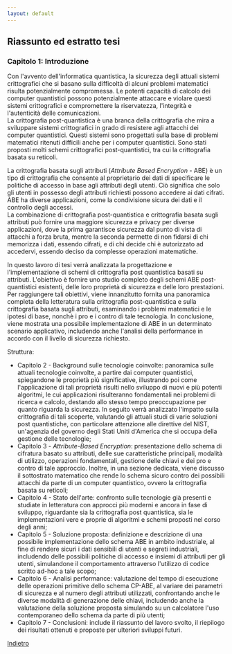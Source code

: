 ```yaml
---
layout: default
---
```


## Riassunto ed estratto tesi

### Capitolo 1: Introduzione

Con l'avvento dell'informatica quantistica, la sicurezza degli attuali sistemi crittografici che si basano sulla difficoltà di alcuni problemi matematici risulta potenzialmente compromessa. Le potenti capacità di calcolo dei computer quantistici possono potenzialmente attaccare e violare questi sistemi crittografici e compromettere la riservatezza, l'integrità e l'autenticità delle comunicazioni.  
La crittografia post-quantistica è una branca della crittografia che mira a sviluppare sistemi crittografici in grado di resistere agli attacchi dei computer quantistici. Questi sistemi sono progettati sulla base di problemi matematici ritenuti difficili anche per i computer quantistici. Sono stati proposti molti schemi crittografici post-quantistici, tra cui la crittografia basata su reticoli.  

La crittografia basata sugli attributi (_Attribute Based Encryption_ - ABE) è un tipo di crittografia che consente al proprietario dei dati di specificare le politiche di accesso in base agli attributi degli utenti. Ciò significa che solo gli utenti in possesso degli attributi richiesti possono accedere ai dati cifrati. ABE ha diverse applicazioni, come la condivisione sicura dei dati e il controllo degli accessi.  
La combinazione di crittografia post-quantistica e crittografia basata sugli attributi può fornire una maggiore sicurezza e privacy per diverse applicazioni, dove la prima garantisce sicurezza dal punto di vista di attacchi a forza bruta, mentre la seconda permette di non fidarsi di chi memorizza i dati, essendo cifrati, e di chi decide chi è autorizzato ad accedervi, essendo deciso da complesse operazioni matematiche.  

In questo lavoro di tesi verrà analizzata la progettazione e l'implementazione di schemi di crittografia post quantistica basati su attributi. L'obiettivo è fornire uno studio completo degli schemi ABE post-quantistici esistenti, delle loro proprietà di sicurezza e delle loro prestazioni. Per raggiungere tali obiettivi, viene innanzitutto fornita una panoramica completa della letteratura sulla crittografia post-quantistica e sulla crittografia basata sugli attributi, esaminando i problemi matematici e le ipotesi di base, nonchè i pro e i contro di tale tecnologia. In conclusione, viene mostrata una possibile implementazione di ABE in un determinato scenario applicativo, includendo anche l'analisi della performance in accordo con il livello di sicurezza richiesto.  

Struttura:
- Capitolo 2 - Background sulle tecnologie coinvolte: panoramica sulle attuali tecnologie coinvolte, a partire dai computer quantistici, spiegandone le proprietà più significative, illustrando poi come l'applicazione di tali proprietà risulti nello sviluppo di nuovi e più potenti algoritmi, le cui applicazioni risulteranno fondamentali nei problemi di ricerca e calcolo, destando allo stesso tempo preoccupazione per quanto riguarda la sicurezza. In seguito verrà analizzato l'impatto sulla crittografia di tali scoperte, valutando gli attuali studi di varie soluzioni post quantistiche, con particolare attenzione alle direttive del NIST, un'agenzia del governo degli Stati Uniti d'America che si occupa della gestione delle tecnologie;
- Capitolo 3 - _Attribute-Based Encryption_: presentazione dello schema di cifratura basato su attributi, delle sue caratteristiche principali, modalità di utilizzo, operazioni fondamentali, gestione delle chiavi e dei pro e contro di tale approccio. Inoltre, in una sezione dedicata, viene discusso il sottostrato matematico che rende lo schema sicuro contro dei possibili attacchi da parte di un computer quantistico, ovvero la crittografia basata su reticoli;
- Capitolo 4 - Stato dell'arte: confronto sulle tecnologie già presenti e studiate in letteratura con approcci più moderni e ancora in fase di sviluppo, riguardante sia la crittografia post quantistica, sia le implementazioni vere e proprie di algoritmi e schemi proposti nel corso degli anni;
- Capitolo 5 - Soluzione proposta: definizione e descrizione di una possibile implementazione dello schema ABE in ambito industriale, al fine di rendere sicuri i dati sensibili di utenti e segreti industriali, includendo delle possibili politiche di accesso e insiemi di attributi per gli utenti, simulandone il comportamento attraverso l'utilizzo di codice scritto ad-hoc a tale scopo;
- Capitolo 6 - Analisi performance: valutazione del tempo di esecuzione delle operazioni primitive dello schema CP-ABE, al variare dei parametri di sicurezza e al numero degli attributi utilizzati, confrontando anche le diverse modalità di generazione delle chiavi, includendo anche la valutazione della soluzione proposta simulando su un calcolatore l'uso contemporaneo dello schema da parte di più utenti;
- Capitolo 7 - Conclusioni: include il riassunto del lavoro svolto, il riepilogo dei risultati ottenuti e proposte per ulteriori sviluppi futuri.


[Indietro](./)
